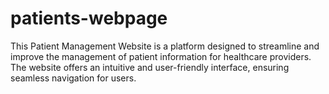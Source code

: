 # patients-webpage
This Patient Management Website is a platform designed to streamline and improve the management of patient information for healthcare providers. The website offers an intuitive and user-friendly interface, ensuring seamless navigation for users.
